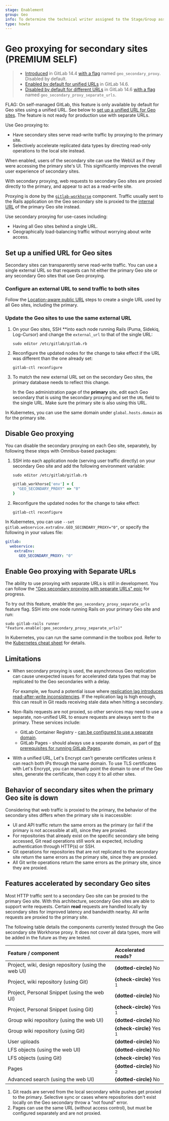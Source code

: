 ```yaml
---
stage: Enablement
group: Geo
info: To determine the technical writer assigned to the Stage/Group associated with this page, see https://about.gitlab.com/handbook/engineering/ux/technical-writing/#assignments
type: howto
---
```


# Geo proxying for secondary sites **(PREMIUM SELF)**

> - [Introduced](https://gitlab.com/groups/gitlab-org/-/epics/5914) in GitLab 14.4 [with a flag](../../feature_flags.md) named `geo_secondary_proxy`. Disabled by default.
> - [Enabled by default for unified URLs](https://gitlab.com/gitlab-org/gitlab/-/issues/325732) in GitLab 14.6.
> - [Disabled by default for different URLs](https://gitlab.com/gitlab-org/gitlab/-/issues/325732) in GitLab 14.6 [with a flag](../../feature_flags.md) named `geo_secondary_proxy_separate_urls`.

FLAG:
On self-managed GitLab, this feature is only available by default for Geo sites using a unified URL. See below to
[set up a unified URL for Geo sites](#set-up-a-unified-url-for-geo-sites).
The feature is not ready for production use with separate URLs.

Use Geo proxying to:

- Have secondary sites serve read-write traffic by proxying to the primary site.
- Selectively accelerate replicated data types by directing read-only operations to the local site instead.

When enabled, users of the secondary site can use the WebUI as if they were accessing the
primary site's UI. This significantly improves the overall user experience of secondary sites.

With secondary proxying, web requests to secondary Geo sites are
proxied directly to the primary, and appear to act as a read-write site.

Proxying is done by the [`gitlab-workhorse`](https://gitlab.com/gitlab-org/gitlab-workhorse) component.
Traffic usually sent to the Rails application on the Geo secondary site is proxied
to the [internal URL](../index.md#internal-url) of the primary Geo site instead.

Use secondary proxying for use-cases including:

- Having all Geo sites behind a single URL.
- Geographically load-balancing traffic without worrying about write access.

## Set up a unified URL for Geo sites

Secondary sites can transparently serve read-write traffic. You can
use a single external URL so that requests can hit either the primary Geo site
or any secondary Geo sites that use Geo proxying.

### Configure an external URL to send traffic to both sites

Follow the [Location-aware public URL](location_aware_external_url.md) steps to create
a single URL used by all Geo sites, including the primary.

### Update the Geo sites to use the same external URL

1. On your Geo sites, SSH **into each node running Rails (Puma, Sidekiq, Log-Cursor)
   and change the `external_url` to that of the single URL:

   ```shell
   sudo editor /etc/gitlab/gitlab.rb
   ```

1. Reconfigure the updated nodes for the change to take effect if the URL was different than the one already set:

   ```shell
   gitlab-ctl reconfigure
   ```

1. To match the new external URL set on the secondary Geo sites, the primary database
   needs to reflect this change.

   In the Geo administration page of the **primary** site, edit each Geo secondary that
   is using the secondary proxying and set the `URL` field to the single URL.
   Make sure the primary site is also using this URL.

In Kubernetes, you can use the same domain under `global.hosts.domain` as for the primary site.

## Disable Geo proxying

You can disable the secondary proxying on each Geo site, separately, by following these steps with Omnibus-based packages:

1. SSH into each application node (serving user traffic directly) on your secondary Geo site
   and add the following environment variable:

   ```shell
   sudo editor /etc/gitlab/gitlab.rb
   ```

   ```ruby
   gitlab_workhorse['env'] = {
     "GEO_SECONDARY_PROXY" => "0"
   }
   ```

1. Reconfigure the updated nodes for the change to take effect:

   ```shell
   gitlab-ctl reconfigure
   ```

In Kubernetes, you can use `--set gitlab.webservice.extraEnv.GEO_SECONDARY_PROXY="0"`,
or specify the following in your values file:

```yaml
gitlab:
  webservice:
    extraEnv:
      GEO_SECONDARY_PROXY: "0"
```

## Enable Geo proxying with Separate URLs

The ability to use proxying with separate URLs is still in development. You can follow the
["Geo secondary proxying with separate URLs" epic](https://gitlab.com/groups/gitlab-org/-/epics/6865)
for progress.

To try out this feature, enable the `geo_secondary_proxy_separate_urls` feature flag.
SSH into one node running Rails on your primary Geo site and run:

```shell
sudo gitlab-rails runner "Feature.enable(:geo_secondary_proxy_separate_urls)"
```

In Kubernetes, you can run the same command in the toolbox pod. Refer to the
[Kubernetes cheat sheet](../../troubleshooting/kubernetes_cheat_sheet.md#gitlab-specific-kubernetes-information)
for details.

## Limitations

- When secondary proxying is used, the asynchronous Geo replication can cause unexpected issues for accelerated
  data types that may be replicated to the Geo secondaries with a delay.

  For example, we found a potential issue where
  [replication lag introduces read-after-write inconsistencies](https://gitlab.com/gitlab-org/gitlab/-/issues/345267).
  If the replication lag is high enough, this can result in Git reads receiving stale data when hitting a secondary.

- Non-Rails requests are not proxied, so other services may need to use a separate, non-unified URL to ensure requests
  are always sent to the primary. These services include:

  - GitLab Container Registry - [can be configured to use a separate domain](../../packages/container_registry.md#configure-container-registry-under-its-own-domain).
  - GitLab Pages - should always use a separate domain, as part of [the prerequisites for running GitLab Pages](../../pages/index.md#prerequisites).

- With a unified URL, Let's Encrypt can't generate certificates unless it can reach both IPs through the same domain.
  To use TLS certificates with Let's Encrypt, you can manually point the domain to one of the Geo sites, generate
  the certificate, then copy it to all other sites.

## Behavior of secondary sites when the primary Geo site is down

Considering that web traffic is proxied to the primary, the behavior of the secondary sites differs when the primary
site is inaccessible:

- UI and API traffic return the same errors as the primary (or fail if the primary is not accessible at all), since they are proxied.
- For repositories that already exist on the specific secondary site being accessed, Git read operations still work as expected,
  including authentication through HTTP(s) or SSH.
- Git operations for repositories that are not replicated to the secondary site return the same errors
  as the primary site, since they are proxied.
- All Git write operations return the same errors as the primary site, since they are proxied.

## Features accelerated by secondary Geo sites

Most HTTP traffic sent to a secondary Geo site can be proxied to the primary Geo site. With this architecture,
secondary Geo sites are able to support write requests. Certain **read** requests are handled locally by secondary
sites for improved latency and bandwidth nearby. All write requests are proxied to the primary site.

The following table details the components currently tested through the Geo secondary site Workhorse proxy.
It does not cover all data types, more will be added in the future as they are tested.

| Feature / component                                 | Accelerated reads?     |
|:----------------------------------------------------|:-----------------------|
| Project, wiki, design repository (using the web UI) | **{dotted-circle}** No |
| Project, wiki repository (using Git)                | **{check-circle}** Yes <sup>1</sup> |
| Project, Personal Snippet (using the web UI)        | **{dotted-circle}** No |
| Project, Personal Snippet (using Git)               | **{check-circle}** Yes <sup>1</sup> |
| Group wiki repository (using the web UI)            | **{dotted-circle}** No |
| Group wiki repository (using Git)                   | **{check-circle}** Yes <sup>1</sup> |
| User uploads                                        | **{dotted-circle}** No |
| LFS objects (using the web UI)                      | **{dotted-circle}** No |
| LFS objects (using Git)                             | **{check-circle}** Yes |
| Pages                                               | **{dotted-circle}** No <sup>2</sup> |
| Advanced search (using the web UI)                  | **{dotted-circle}** No |

1. Git reads are served from the local secondary while pushes get proxied to the primary.
   Selective sync or cases where repositories don't exist locally on the Geo secondary throw a "not found" error.
1. Pages can use the same URL (without access control), but must be configured separately and are not proxied.

